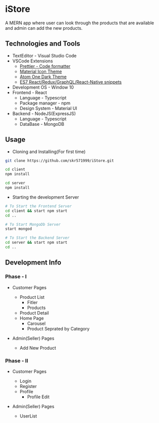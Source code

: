 # iStore

A MERN app where user can look through the products that are available and admin can add the new products.

## Technologies and Tools

- TextEditor - Visual Studio Code
- VSCode Extensions
  - [Prettier - Code formatter](https://marketplace.visualstudio.com/items?itemName=esbenp.prettier-vscode)
  - [Material Icon Theme](https://marketplace.visualstudio.com/items?itemName=PKief.material-icon-theme)
  - [Atom One Dark Theme](https://marketplace.visualstudio.com/items?itemName=akamud.vscode-theme-onedark)
  - [ES7 React/Redux/GraphQL/React-Native snippets](https://marketplace.visualstudio.com/items?itemName=dsznajder.es7-react-js-snippets)
- Development OS - Window 10
- Frontend - React
  - Language - Typescript
  - Package manager - npm
  - Design System - Material UI
- Backend - NodeJS(ExpressJS)
  - Language - Typescript
  - DataBase - MongoDB

## Usage

- Cloning and Installing(For first time)

```sh
git clone https://github.com/skr571999/iStore.git

cd client
npm install

cd server
npm install
```

- Starting the development Server

```sh
# To Start the Frontend Server
cd client && start npm start
cd ..

# To Start MongoDb Server
start mongod

# To Start the Backend Server
cd server && start npm start
cd ..
```

## Development Info

### Phase - I

- Customer Pages

  - Product List
    - Fitler
    - Products
  - Product Detail
  - Home Page
    - Carousel
    - Product Seprated by Category

- Admin(Seller) Pages
  - Add New Product

### Phase - II

- Customer Pages

  - Login
  - Register
  - Profile
    - Profile Edit

- Admin(Seller) Pages
  - UserList

<!-- ## Preview Screens -->
